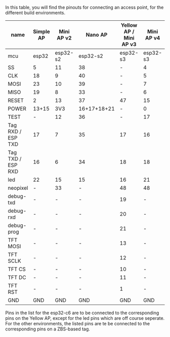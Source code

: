 In this table, you will find the pinouts for connecting an access point, for the different build environments.

| name | Simple AP | Mini AP v2 | Nano AP | Yellow AP / Mini AP v3 | Mini AP v4 | AP and flasher | ESP32-C6 |
| ---- | --------- | ---------- | ------- | ---------------------- | ---------- | -------------- | ---------|
| mcu | esp32 | esp32-s2 | esp32-s2 | esp32-s3 | esp32-s3 | esp32-s3 | |
| SS   | 5  | 11 | 38 | - | 4 | - | - |
| CLK  | 18 | 9  | 40 | - | 5 | - | - |
| MOSI | 23 | 10 | 39 | - | 7 | - | - |
| MISO | 19 | 8 | 33 | - | 6 | - | - |
| RESET| 2  | 13 | 37 | 47 | 15 | 47 | EN |
| POWER| 13+15 | 3V3 | 16+17+18+21 | - | 0 | - | - |
| TEST | -  | 12 | 36 | - | 17 | - | - |
| Tag RXD / ESP TXD  | 17 | 7 | 35 | 17 | 16 | 17 | 2 |
| Tag TXD / ESP RXD  | 16 | 6 | 34 | 18 | 18 | 18 | 3 |
| led  | 22 | 15 | 15 | 16 | 21 | 16 | 22, 23 |
| neopixel | - | 33 | - | 48 | 48 | 48 | - |
| debug-txd | -| -  | - | 19 | - | 15 | 16 |
| debug-rxd | -| -  | - | 20 | - | 7 | 17 |
| debug-prog | -| -  | - | 21 | - | 21 | 9 |
| TFT MOSI | - | - | - | 13 | - | 13 | - |
| TFT SCLK | - | - | - | 12 | - | 12 | - |
| TFT CS | - | - | - | 10 | - | 10 | - |
| TFT DC | - | - | - | 11 | - | 11 | - |
| TFT RST | - | - | - | 1 | - | 1 | - |
| GND | GND | GND | GND | GND | GND | GND |

Pins in the list for the esp32-c6 are to be connected to the corresponding pins on the Yellow AP, except for the led pins which are off course seperate.
For the other environments, the listed pins are te be connected to the corresponding pins on a ZBS-based tag.